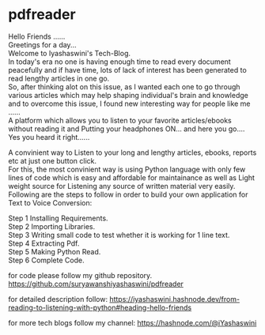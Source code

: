 # pdfreader


Hello Friends ......\
Greetings for a day...\
Welcome to Iyashaswini's Tech-Blog.\
In today's era no one is having enough time to read every document peacefully and if have time, lots of lack of interest has been generated to read lengthy articles in one go.\
So, after thinking alot on this issue, as I wanted each one to go through various articles which may help shaping individual's brain and knowledge and to overcome this issue, I found new interesting way for people like me ......\
A platform which allows you to listen to your favorite articles/ebooks without reading it and Putting your headphones ON... and here you go....\
Yes you heard it right......

A convinient way to Listen to your long and lengthy articles, ebooks, reports etc at just one button click.\
For this, the most convinient way is using Python language with only few lines of code which is easy and affordable for maintainance as well as Light weight source for Listening any source of written material very easily.\
Following are the steps to follow in order to build your own application for Text to Voice Conversion:

Step 1 Installing Requirements.\
Step 2 Importing Libraries.\
Step 3 Writing small code to test whether it is working for 1 line text.\
Step 4 Extracting Pdf.\
Step 5 Making Python Read.\
Step 6 Complete Code.

for code please follow my github repository.
https://github.com/suryawanshiyashaswini/pdfreader

for detailed description follow:
https://iyashaswini.hashnode.dev/from-reading-to-listening-with-python#heading-hello-friends

for more tech blogs follow my channel:
https://hashnode.com/@iYashaswini



